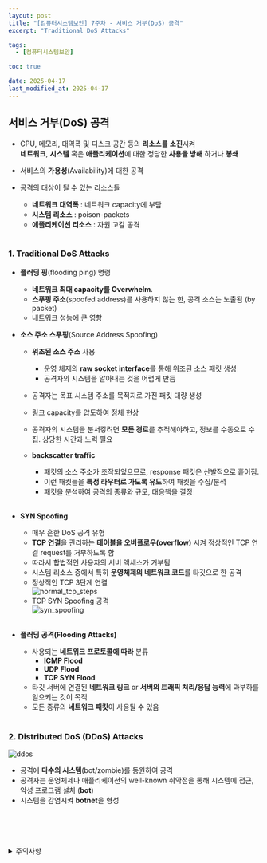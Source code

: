 ```yaml
---
layout: post
title: "[컴퓨터시스템보안] 7주차 - 서비스 거부(DoS) 공격"
excerpt: "Traditional DoS Attacks"

tags:
  - [컴퓨터시스템보안]

toc: true

date: 2025-04-17
last_modified_at: 2025-04-17
---
```

## 서비스 거부(DoS) 공격
- CPU, 메모리, 대역폭 및 디스크 공간 등의 **리소스를 소진**시켜  
**네트워크**, **시스템** 혹은 **애플리케이션**에 대한 정당한 **사용을 방해** 하거나 **봉쇄**

- 서비스의 **가용성**(Availability)에 대한 공격
- 공격의 대상이 될 수 있는 리소스들
  - **네트워크 대역폭** : 네트워크 capacity에 부담
  - **시스템 리소스** : poison-packets
  - **애플리케이션 리소스** : 자원 고갈 공격

  <br>

### 1. Traditional DoS Attacks
- **플러딩 핑**(flooding ping) 명령
  - **네트워크 최대 capacity를 Overwhelm**.
  - **스푸핑 주소**(spoofed address)를 사용하지 않는 한, 공격 소스는 노출됨 (by packet)  
  - 네트워크 성능에 큰 영향

- **소스 주소 스푸핑**(Source Address Spoofing)
  - **위조된 소스 주소** 사용
    - 운영 체제의 **raw socket interface**를 통해 위조된 소스 패킷 생성
    - 공격자의 시스템을 알아내는 것을 어렵게 만듬
  - 공격자는 목표 시스템 주소를 목적지로 가진 패킷 대량 생성
  - 링크 capacity를 압도하여 정체 현상
  - 공격자의 시스템을 분서갛려면 **모든 경로**를 추적해야하고, 정보를 수동으로 수집. 상당한 시간과 노력 필요  
  - **backscatter traffic**
    - 패킷의 소스 주소가 조작되었으므로, response 패킷은 산발적으로 흩어짐.
    - 이런 패킷들을 **특정 라우터로 가도록 유도**하여 패킷을 수집/분석
    - 패킷을 분석하여 공격의 종류와 규모, 대응책을 결정  

    <br>

- **SYN Spoofing**
  - 매우 흔한 DoS 공격 유형
  - **TCP 연결**을 관리하는 **테이블을 오버플로우(overflow)** 시켜 정상적인 TCP 연결 request를 거부하도록 함
  - 따라서 합법적인 사용자의 서버 액세스가 거부됨
  - 시스템 리소스 중에서 특히 **운영체제의 네트워크 코드**를 타깃으로 한 공격  
  - 정상적인 TCP 3단계 연결  
  ![normal_tcp_steps][def]  
  - TCP SYN Spoofing 공격  
  ![syn_spoofing][def2]  

  <br>

- **플러딩 공격(Flooding Attacks)**  
  - 사용되는 **네트워크 프로토콜에 따라** 분류
    - **ICMP Flood**
    - **UDP Flood**
    - **TCP SYN Flood**
  - 타깃 서버에 연결된 **네트워크 링크** or **서버의 트래픽 처리/응답 능력**에 과부하를 일으키는 것이 목적  
  - 모든 종류의 **네트워크 패킷**이 사용될 수 있음

  <br>

### 2. Distributed DoS (DDoS) Attacks  
![ddos][def3]
- 공격에 **다수의 시스템**(bot/zombie)를 동원하여 공격
- 공격자는 운영체제나 애플리케이션의 well-known 취약점을 통해 시스템에 접근, 악성 프로그램 설치 (**bot**)  
- 시스템을 감염시켜 **botnet**을 형성  

<br>
<br>
<br>
<br>
<details>
<summary>주의사항</summary>
<div markdown="1">

이 포스팅은 강원대학교 이헌길 교수님의 컴퓨터시스템보안 수업을 들으며 내용을 정리 한 것입니다.  
수업 내용에 대한 저작권은 교수님께 있으니,  
다른 곳으로의 무분별한 내용 복사를 자제해 주세요.

</div>
</details>

[def]: https://i.imgur.com/kYYna92.png
[def2]: https://i.imgur.com/Wh0920P.png
[def3]: https://i.imgur.com/TUY6kKL.png